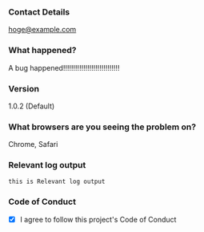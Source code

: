 ### Contact Details

hoge@example.com

### What happened?

A bug happened!!!!!!!!!!!!!!!!!!!!!!!!!!!!

### Version

1.0.2 (Default)

### What browsers are you seeing the problem on?

Chrome, Safari

### Relevant log output

```shell
this is Relevant log output
```


### Code of Conduct

- [X] I agree to follow this project's Code of Conduct